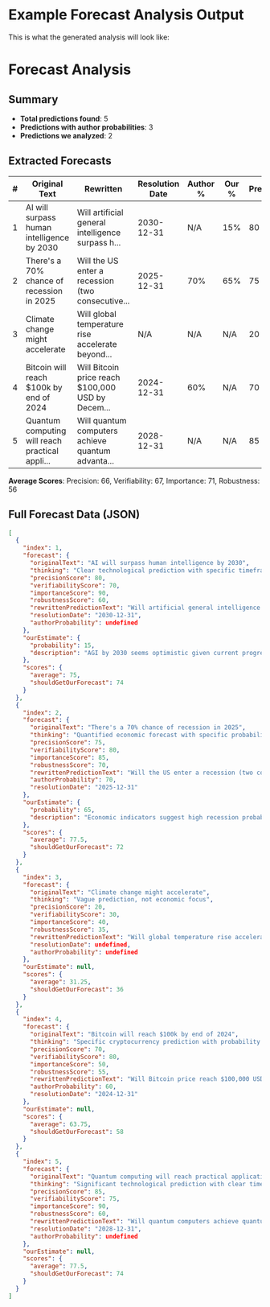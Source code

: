 # Example Forecast Analysis Output

This is what the generated analysis will look like:

# Forecast Analysis

## Summary

- **Total predictions found**: 5
- **Predictions with author probabilities**: 3
- **Predictions we analyzed**: 2

## Extracted Forecasts

| # | Original Text | Rewritten | Resolution Date | Author % | Our % | Precision | Verifiability | Importance | Robustness |
|---|--------------|----------|----------------|---------|-------|-----------|--------------|------------|------------|
| 1 | AI will surpass human intelligence by 2030 | Will artificial general intelligence surpass h... | 2030-12-31 | N/A | 15% | 80 | 70 | 90 | 60 |
| 2 | There's a 70% chance of recession in 2025 | Will the US enter a recession (two consecutive... | 2025-12-31 | 70% | 65% | 75 | 80 | 85 | 70 |
| 3 | Climate change might accelerate | Will global temperature rise accelerate beyond... | N/A | N/A | N/A | 20 | 30 | 40 | 35 |
| 4 | Bitcoin will reach $100k by end of 2024 | Will Bitcoin price reach $100,000 USD by Decem... | 2024-12-31 | 60% | N/A | 70 | 80 | 50 | 55 |
| 5 | Quantum computing will reach practical appli... | Will quantum computers achieve quantum advanta... | 2028-12-31 | N/A | N/A | 85 | 75 | 90 | 60 |

**Average Scores**: Precision: 66, Verifiability: 67, Importance: 71, Robustness: 56

## Full Forecast Data (JSON)

```json
[
  {
    "index": 1,
    "forecast": {
      "originalText": "AI will surpass human intelligence by 2030",
      "thinking": "Clear technological prediction with specific timeframe",
      "precisionScore": 80,
      "verifiabilityScore": 70,
      "importanceScore": 90,
      "robustnessScore": 60,
      "rewrittenPredictionText": "Will artificial general intelligence surpass human intelligence by 2030?",
      "resolutionDate": "2030-12-31",
      "authorProbability": undefined
    },
    "ourEstimate": {
      "probability": 15,
      "description": "AGI by 2030 seems optimistic given current progress..."
    },
    "scores": {
      "average": 75,
      "shouldGetOurForecast": 74
    }
  },
  {
    "index": 2,
    "forecast": {
      "originalText": "There's a 70% chance of recession in 2025",
      "thinking": "Quantified economic forecast with specific probability and near-term timeline",
      "precisionScore": 75,
      "verifiabilityScore": 80,
      "importanceScore": 85,
      "robustnessScore": 70,
      "rewrittenPredictionText": "Will the US enter a recession (two consecutive quarters of negative GDP growth)?",
      "authorProbability": 70,
      "resolutionDate": "2025-12-31"
    },
    "ourEstimate": {
      "probability": 65,
      "description": "Economic indicators suggest high recession probability..."
    },
    "scores": {
      "average": 77.5,
      "shouldGetOurForecast": 72
    }
  },
  {
    "index": 3,
    "forecast": {
      "originalText": "Climate change might accelerate",
      "thinking": "Vague prediction, not economic focus",
      "precisionScore": 20,
      "verifiabilityScore": 30,
      "importanceScore": 40,
      "robustnessScore": 35,
      "rewrittenPredictionText": "Will global temperature rise accelerate beyond current projections?",
      "resolutionDate": undefined,
      "authorProbability": undefined
    },
    "ourEstimate": null,
    "scores": {
      "average": 31.25,
      "shouldGetOurForecast": 36
    }
  },
  {
    "index": 4,
    "forecast": {
      "originalText": "Bitcoin will reach $100k by end of 2024",
      "thinking": "Specific cryptocurrency prediction with probability and timeframe",
      "precisionScore": 70,
      "verifiabilityScore": 80,
      "importanceScore": 50,
      "robustnessScore": 55,
      "rewrittenPredictionText": "Will Bitcoin price reach $100,000 USD by December 31, 2024?",
      "authorProbability": 60,
      "resolutionDate": "2024-12-31"
    },
    "ourEstimate": null,
    "scores": {
      "average": 63.75,
      "shouldGetOurForecast": 58
    }
  },
  {
    "index": 5,
    "forecast": {
      "originalText": "Quantum computing will reach practical applications by 2028",
      "thinking": "Significant technological prediction with clear timeframe",
      "precisionScore": 85,
      "verifiabilityScore": 75,
      "importanceScore": 90,
      "robustnessScore": 60,
      "rewrittenPredictionText": "Will quantum computers achieve quantum advantage on a practical optimization problem by 2028?",
      "resolutionDate": "2028-12-31",
      "authorProbability": undefined
    },
    "ourEstimate": null,
    "scores": {
      "average": 77.5,
      "shouldGetOurForecast": 74
    }
  }
]
```